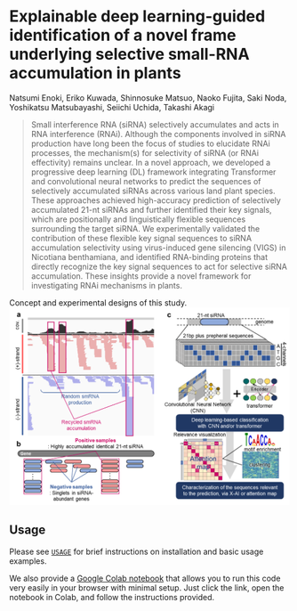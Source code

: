 # Explainable deep learning-guided identification of a novel frame underlying selective small-RNA accumulation in plants
Natsumi Enoki, Eriko Kuwada, Shinnosuke Matsuo, Naoko Fujita, Saki Noda, Yoshikatsu Matsubayashi, Seiichi Uchida, Takashi Akagi

> Small interference RNA (siRNA) selectively accumulates and acts in RNA interference (RNAi). Although the components involved in siRNA production have long been the focus of studies to elucidate RNAi processes, the mechanism(s) for selectivity of siRNA (or RNAi effectivity) remains unclear. In a novel approach, we developed a progressive deep learning (DL) framework integrating Transformer and convolutional neural networks to predict the sequences of selectively accumulated siRNAs across various land plant species. These approaches achieved high-accuracy prediction of selectively accumulated 21-nt siRNAs and further identified their key signals, which are positionally and linguistically flexible sequences surrounding the target siRNA. We experimentally validated the contribution of these flexible key signal sequences to siRNA accumulation selectivity using virus-induced gene silencing (VIGS) in Nicotiana benthamiana, and identified RNA-binding proteins that directly recognize the key signal sequences to act for selective siRNA accumulation. These insights provide a novel framework for investigating RNAi mechanisms in plants.

Concept and experimental designs of this study.
![Illustration](./image/overview.png)

## Usage
Please see [`USAGE`](USAGE.md) for brief instructions on installation and basic usage examples.

We also provide a [Google Colab notebook](https://colab.research.google.com/drive/1uGyBvI_9U5rMPh2kpadXPB0A6mnPqgSd?usp=sharing) that allows you to run this code very easily in your browser with minimal setup. Just click the link, open the notebook in Colab, and follow the instructions provided.

<!-- ## Citation
If you find this repository helpful, please consider citing:
```
@article{,
    author = {Natsumi Enoki and Eriko Kuwada and Shinnosuke Matsuo and Naoko Fujita and Saki Noda and Yoshikatsu Matsubayashi and Seiichi Uchida and Takashi Akagi},
    title = {Selective siRNA accumulation depends on interactions of flexible signal sequences and a novel RNA-binding factor in plants},
    journal = {},
    volume = {},
    number = {},
    pages = {},
    year = {2024},
    month = {},
} -->